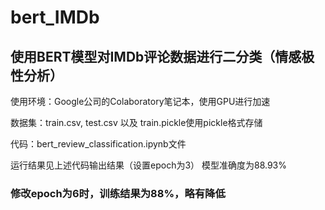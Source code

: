 # bert_IMDb

## 使用BERT模型对IMDb评论数据进行二分类（情感极性分析）
使用环境：Google公司的Colaboratory笔记本，使用GPU进行加速

数据集：train.csv, test.csv 以及 train.pickle使用pickle格式存储

代码：bert_review_classification.ipynb文件

运行结果见上述代码输出结果（设置epoch为3）
模型准确度为88.93%

### 修改epoch为6时，训练结果为88%，略有降低
